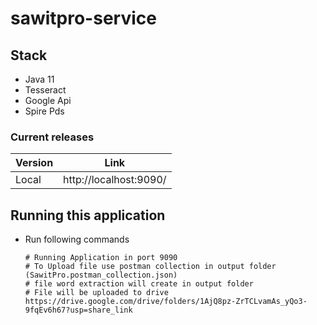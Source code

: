 # sawitpro-service

## Stack
- Java 11
- Tesseract
- Google Api
- Spire Pds

### Current releases
| Version    | Link                   |
| ---------- |------------------------|
| Local      | http://localhost:9090/ |


## Running this application
- Run following commands
    ```
    # Running Application in port 9090
    # To Upload file use postman collection in output folder (SawitPro.postman_collection.json)
    # file word extraction will create in output folder
    # File will be uploaded to drive https://drive.google.com/drive/folders/1AjQ8pz-ZrTCLvamAs_yQo3-9fqEv6h67?usp=share_link
    ```


